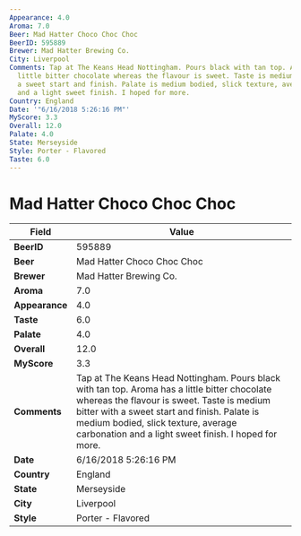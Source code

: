 ```yaml
---
Appearance: 4.0
Aroma: 7.0
Beer: Mad Hatter Choco Choc Choc
BeerID: 595889
Brewer: Mad Hatter Brewing Co.
City: Liverpool
Comments: Tap at The Keans Head Nottingham. Pours black with tan top. Aroma has a
  little bitter chocolate whereas the flavour is sweet. Taste is medium bitter with
  a sweet start and finish. Palate is medium bodied, slick texture, average carbonation
  and a light sweet finish. I hoped for more.
Country: England
Date: '"6/16/2018 5:26:16 PM"'
MyScore: 3.3
Overall: 12.0
Palate: 4.0
State: Merseyside
Style: Porter - Flavored
Taste: 6.0
---
```


# Mad Hatter Choco Choc Choc

| Field         | Value |
|---------------|-------|
| **BeerID** | 595889 |
| **Beer** | Mad Hatter Choco Choc Choc |
| **Brewer** | Mad Hatter Brewing Co. |
| **Aroma** | 7.0 |
| **Appearance** | 4.0 |
| **Taste** | 6.0 |
| **Palate** | 4.0 |
| **Overall** | 12.0 |
| **MyScore** | 3.3 |
| **Comments** | Tap at The Keans Head Nottingham. Pours black with tan top. Aroma has a little bitter chocolate whereas the flavour is sweet. Taste is medium bitter with a sweet start and finish. Palate is medium bodied, slick texture, average carbonation and a light sweet finish. I hoped for more. |
| **Date** | 6/16/2018 5:26:16 PM |
| **Country** | England |
| **State** | Merseyside |
| **City** | Liverpool |
| **Style** | Porter - Flavored |
